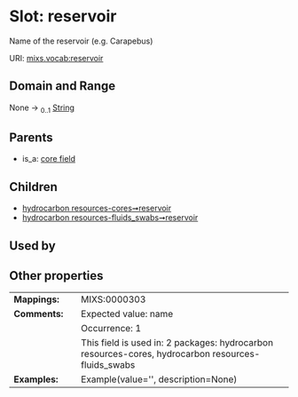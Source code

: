 
# Slot: reservoir


Name of the reservoir (e.g. Carapebus)

URI: [mixs.vocab:reservoir](https://w3id.org/mixs/vocab/reservoir)


## Domain and Range

None &#8594;  <sub>0..1</sub> [String](types/String.md)

## Parents

 *  is_a: [core field](core_field.md)

## Children

 *  [hydrocarbon resources-cores➞reservoir](hydrocarbon_resources_cores_reservoir.md)
 *  [hydrocarbon resources-fluids_swabs➞reservoir](hydrocarbon_resources_fluids_swabs_reservoir.md)

## Used by


## Other properties

|  |  |  |
| --- | --- | --- |
| **Mappings:** | | MIXS:0000303 |
| **Comments:** | | Expected value: name |
|  | | Occurrence: 1 |
|  | | This field is used in: 2 packages: hydrocarbon resources-cores, hydrocarbon resources-fluids_swabs |
| **Examples:** | | Example(value='', description=None) |

